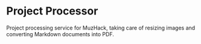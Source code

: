 # Project Processor
Project processing service for MuzHack, taking care of resizing images and converting Markdown
documents into PDF.
